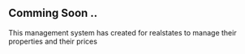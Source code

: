 ## Comming Soon .. 
This management system has created for realstates to manage their properties and their prices
